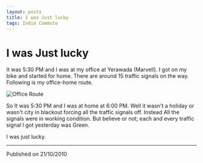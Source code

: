 ```yaml
---
layout: posts
title: I was Just lucky
tags: India Commute
---
```


# I was Just lucky

It was 5:30 PM and I was at my office at Yerawada (Marvell). I got on my bike
and started for home. There are around 15 traffic signals on the way. Following
is my office-home route.

![Office Route](https://raw.githubusercontent.com/yogeshpowar/blog/main/images/officeRoute.png)

So It was 5:30 PM and I was at home at 6:00 PM. Well it wasn't a holiday or
wasn't city in blackout forcing all the traffic signals off. Instead All the
signals were in working condition. But believe or not; each and every traffic
signal I got yesterday was Green.

I was just lucky.

---
Published on 21/10/2010
